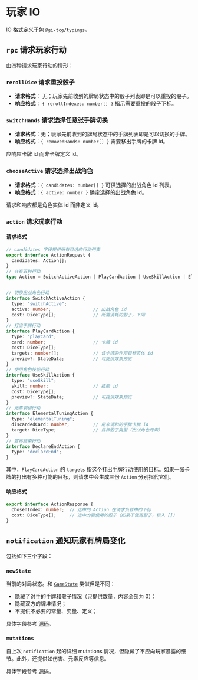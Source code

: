 # 玩家 IO

IO 格式定义于包 `@gi-tcg/typings`。

## `rpc` 请求玩家行动

由四种请求玩家行动的情形：

### `rerollDice` 请求重投骰子

- **请求格式**： 无；玩家先前收到的牌局状态中的骰子列表即是可以重投的骰子。
- **响应格式**： `{ rerollIndexes: number[] }` 指示需要重投的骰子下标。

### `switchHands` 请求选择任意张手牌切换

- **请求格式**：无；玩家先前收到的牌局状态中的手牌列表即是可以切换的手牌。
- **响应格式**：`{ removedHands: number[] }` 需要移出手牌的卡牌 id。

应响应卡牌 id 而非卡牌定义 id。

### `chooseActive` 请求选择出战角色

- **请求格式**：`{ candidates: number[] }` 可供选择的出战角色 id 列表。
- **响应格式**：`{ active: number }` 确定选择的出战角色 id。

请求和响应都是角色实体 id 而非定义 id。

### `action` 请求玩家行动

#### 请求格式

```ts
// candidates 字段提供所有可选的行动列表
export interface ActionRequest {
  candidates: Action[];
}
// 共有五种行动
type Action = SwitchActiveAction | PlayCardAction | UseSkillAction | ElementalTuningAction | DeclareEndAction;


// 切换出战角色行动
interface SwitchActiveAction {
  type: "switchActive";
  active: number;                // 出战角色 id
  cost: DiceType[];              // 所需消耗的骰子，下同
}
// 打出手牌行动
interface PlayCardAction {
  type: "playCard";
  card: number;                  // 卡牌 id
  cost: DiceType[];
  targets: number[];             // 该卡牌的作用目标实体 id
  preview?: StateData;           // 可提供效果预览
}
// 使用角色技能行动
interface UseSkillAction {
  type: "useSkill";
  skill: number;                 // 技能 id
  cost: DiceType[];
  preview?: StateData;           // 可提供效果预览
}
// 元素调和行动
interface ElementalTuningAction {
  type: "elementalTuning";
  discardedCard: number;         // 用来调和的手牌卡牌 id
  target: DiceType;              // 目标骰子类型（出战角色元素）
}
// 宣布结束行动
interface DeclareEndAction {
  type: "declareEnd";
}
```

其中，`PlayCardAction` 的 `targets` 指这个打出手牌行动使用的目标。如果一张卡牌的打出有多种可能的目标，则请求中会生成三份 `Action` 分别指代它们。

#### 响应格式

```ts
export interface ActionResponse {
  chosenIndex: number;  // 选中的 Action 在请求负载中的下标
  cost: DiceType[];     // 选中的要使用的骰子（如果不使用骰子，填入 []）
}
```

## `notification` 通知玩家有牌局变化

包括如下三个字段：

### `newState`

当前的对局状态。和 [`GameState`](./state.md) 类似但是不同：
- 隐藏了对手的手牌和骰子情况（只提供数量，内容全部为 0）；
- 隐藏双方的牌堆情况；
- 不提供不必要的常量、变量、定义；

具体字段参考 [源码](/packages/typings/src/api/notification.ts)。

### `mutations`

自上次 `notification` 起的详细 mutations 情况，但隐藏了不应向玩家暴露的细节。此外，还提供如伤害、元素反应等信息。

具体字段参考 [源码](/packages/typings/src/api/mutation.ts)。
